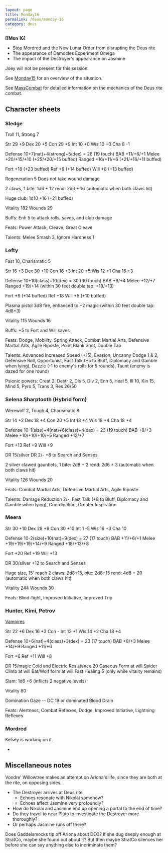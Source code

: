 ```yaml
---
layout: page
title: Monday16
permalink: /deus/monday-16
category: deus
---
```

__[[Mon 16]__
* Stop Mordred and the New Lunar Order from disrupting the Deus rite
* The appearance of Damocles Experiment Omega
* The impact of the Destroyer's appearance on Jasmine

Joey will not be present for this session.

See [Monday15](monday-15) for an overview of the situation.

See [MassCombat](mass-combat) for detailed information on the mechanics of the Deus rite combat.


## Character sheets

### Sledge

Troll 11, Strong 7

Str 29 +9
Dex 20 +5
Con 29 +9
Int 10 +0
Wis 10 +0
Cha 8 -1

Defense 10+7(nat)+4(strong)+5(dex) = 26 (19 touch)
BAB +11/+6/+1
Melee +20/+15/+10 (+25/+20/+15 buffed)
Ranged +16/+11/+6 (+21/+16/+11 buffed)

Fort +18 (+23 buffed)
Ref +9 (+14 buffed)
Will +8 (+13 buffed)

Regeneration 5
Does not take wound damage

2 claws, 1 bite: 1d6 + 12
rend: 2d6 + 16 (automatic when both claws hit)

Huge club: 1d10 +16 (+21 buffed)

Vitality 182
Wounds 29

Buffs: Enh 5 to attack rolls, saves, and club damage

Feats: Power Attack, Cleave, Great Cleave

Talents: Melee Smash 3, Ignore Hardness 1

### Lefty

Fast 10, Charismatic 5

Str 16 +3
Dex 30 +10
Con 16 +3
Int 20 +5
Wis 12 +1
Cha 16 +3

Defense 10+10(class)+10(dex) = 30 (30 touch)
BAB +9/+4
Melee +12/+7
Ranged +19/+14 (within 30 feet double tap: +18/+13)

Fort +9 (+14 buffed)
Ref +18
Will +5 (+10 buffed)

Plasma pistol 3d8 fire, enhanced to +2 magic (within 30 feet double tap: 4d8+3)

Vitality 115
Wounds 16

Buffs: +5 to Fort and Will saves

Feats: Dodge, Mobility, Spring Attack, Combat Martial Arts, Defensive Martial Arts, Agile Riposte, Point Blank Shot, Double Tap

Talents: Advanced Increased Speed (+15), Evasion, Uncanny Dodge 1 &amp; 2, Defensive Roll, Opportunist, Fast Talk (+5 to Bluff, Diplomacy and Gamble when lying), Dazzle (-1 to enemy's rolls for 5 rounds), Taunt (enemy is dazed for one round)

Psionic powers: Creat 2, Destr 2, Dis 5, Div 2, Enh 5, Heal 5, Ill 10, Kin 15, Mind 5, Pyro 5, Trans 3, Res 26/50

### Selena Sharptooth (Hybrid form)

Werewolf 2, Tough 4, Charismatic 8

Str 14 +2
Dex 18 +4
Con 20 +5
Int 18 +4
Wis 18 +4
Cha 18 +4

Defense 10-1(size)+4(nat)+6(class)+4(dex) = 23 (19 touch)
BAB +8/+3
Melee +10/+10/+10/+5
Ranged +12/+7

Fort +13
Ref +9
Will +9

DR 15/silver
DR 2/-
+8 to Search and Senses

2 silver clawed gauntlets, 1 bite: 2d8 + 2
rend: 2d6 + 3 (automatic when both claws hit)

Vitality 126
Wounds 20

Feats: Combat Martial Arts, Defensive Martial Arts, Agile Riposte

Talents: Damage Reduction 2/-, Fast Talk (+8 to Bluff, Diplomacy and Gamble when lying), Coordination, Greater Inspiration

### Meera

Str 30 +10
Dex 28 +9
Con 30 +10
Int 1 -5
Wis 16 +3
Cha 10

Defense 10-2(size)+10(nat)+9(dex) = 27 (17 touch)
BAB +11/+6/+1
Melee +19/+19/+19/+14/+9
Ranged +18/+13/+8

Fort +20
Ref +19
Will +13

DR 30/silver
+12 to Search and Senses

Huge size, 15' reach
2 claws: 2d8+15, bite: 2d8+15
rend: 4d8 + 20 (automatic when both claws hit)

Vitality 244
Wounds 30

Feats: Blind-fight, Improved Initiative, Improved Trip

### Hunter, Kimi, Petrov

[Vampires](http://www.d20srd.org/srd/monsters/vampire.htm)

Str 22 +6
Dex 16 +3
Con - 
Int 12 +1
Wis 14 +2
Cha 18 +4

Defense 10+6(nat)+4(class)+3(dex) = 23 (17 touch)
BAB +8/+3
Melee +14/+9
Ranged +11/+6

Fort +6
Ref +11
Will +8

DR 15/magic
Cold and Electric Resistance 20
Gaseous Form at will
Spider Climb at will
Bat/Wolf form at will
Fast Healing 5 (only while vitality remains)

Slam: 1d6 +6 (inflicts 2 negative levels)

Vitality 80

Domination Gaze -- DC 19 or dominated
Blood Drain

Feats: Alertness, Combat Reflexes, Dodge, Improved Initiative, Lightning Reflexes

### Mordred

Kelsey is working on it.

-

## Miscellaneous notes

Vondre' Willowtree makes an attempt on Ariona's life, since they are both at the rite, on opposing sides.

* The Destroyer arrives at Deus rite
    * Echoes resonate with Nikolai somehow?
    * Echoes affect Jasmine very profoundly?
* How do Nikolai and Jasmine end up opening a portal to the end of time?
* Do they travel to near Pluto to investigate the Destroyer more thoroughly?
* Or perhaps Jasmine runs off there?

Does Gaddelsmocks tip off Ariona about DEO? If she dug deeply enough at StratCo, maybe she found out about it? But then maybe StratCo silences her before she can say anything else to incriminate them?

